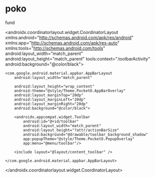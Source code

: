 # poko
fund
<?xml version="1.0" encoding="utf-8"?>
<androidx.coordinatorlayout.widget.CoordinatorLayout xmlns:android="http://schemas.android.com/apk/res/android"
    xmlns:app="http://schemas.android.com/apk/res-auto"
    xmlns:tools="http://schemas.android.com/tools"
    android:layout_width="match_parent"
    android:layout_height="match_parent"
    tools:context=".toolbarActivity"
    android:background="@color/black">

<!--    height below will be more so that cards view layout could be added-->
    <com.google.android.material.appbar.AppBarLayout
        android:layout_width="match_parent"

        android:layout_height="wrap_content"
        android:theme="@style/Theme.PocketO.AppBarOverlay"
        android:layout_marginTop="20dp"
        android:layout_marginLeft="20dp"
        android:layout_marginRight="20dp"
        android:background="@color/black">

        <androidx.appcompat.widget.Toolbar
            android:id="@+id/toolbar"
            android:layout_width="match_parent"
            android:layout_height="?attr/actionBarSize"
            android:background="@drawable/toolbar_background_shadow"
            app:popupTheme="@style/Theme.PocketO.PopupOverlay"
            app:menu="@menu/toolbar"/>

        <include layout="@layout/content_toolbar" />

    </com.google.android.material.appbar.AppBarLayout>

</androidx.coordinatorlayout.widget.CoordinatorLayout>
